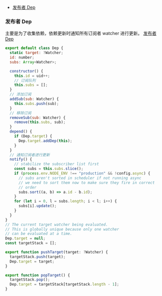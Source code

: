 <!-- START doctoc generated TOC please keep comment here to allow auto update -->
<!-- DON'T EDIT THIS SECTION, INSTEAD RE-RUN doctoc TO UPDATE -->


- [发布者 Dep](#%E5%8F%91%E5%B8%83%E8%80%85-dep)

<!-- END doctoc generated TOC please keep comment here to allow auto update -->

### 发布者 Dep

主要是为了收集依赖，依赖更新时通知所有订阅者 watcher 进行更新。
[发布者 Dep](./https://github.com/vuejs/vue/tree/v2.6.11/src/core/observer/dep.js)

```javascript
export default class Dep {
  static target: ?Watcher;
  id: number;
  subs: Array<Watcher>;

  constructor() {
    this.id = uid++;
    // 订阅队列
    this.subs = [];
  }
  // 添加订阅
  addSub(sub: Watcher) {
    this.subs.push(sub);
  }
  // 移除订阅
  removeSub(sub: Watcher) {
    remove(this.subs, sub);
  }
  depend() {
    if (Dep.target) {
      Dep.target.addDep(this);
    }
  }
  // 通知订阅者进行更新
  notify() {
    // stabilize the subscriber list first
    const subs = this.subs.slice();
    if (process.env.NODE_ENV !== "production" && !config.async) {
      // subs aren't sorted in scheduler if not running async
      // we need to sort them now to make sure they fire in correct
      // order
      subs.sort((a, b) => a.id - b.id);
    }
    for (let i = 0, l = subs.length; i < l; i++) {
      subs[i].update();
    }
  }
}
// The current target watcher being evaluated.
// This is globally unique because only one watcher
// can be evaluated at a time.
Dep.target = null;
const targetStack = [];

export function pushTarget(target: ?Watcher) {
  targetStack.push(target);
  Dep.target = target;
}

export function popTarget() {
  targetStack.pop();
  Dep.target = targetStack[targetStack.length - 1];
}
```
